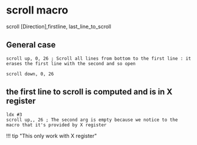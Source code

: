 # scroll macro

scroll [Direction],firstline, last_line_to_scroll

## General case

``` ca65
scroll up, 0, 26 ; Scroll all lines from bottom to the first line : it erases the first line with the second and so open

scroll down, 0, 26
```

## the first line to scroll is computed and is in X register

``` ca65
ldx #3
scroll up,, 26 ; The second arg is empty because we notice to the macro that it's provided by X register
```

!!! tip "This only work with X register"
